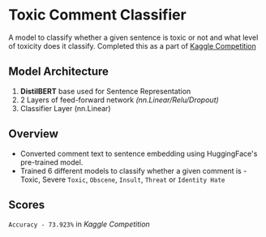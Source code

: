 # Toxic Comment Classifier

A model to classify whether a given sentence is toxic or not and what level of toxicity does it classify. 
Completed this as a part of [Kaggle Competition](https://www.kaggle.com/competitions/jigsaw-toxic-comment-classification-challenge/leaderboard)

## Model Architecture

1. **DistilBERT** base used for Sentence Representation
2. 2 Layers of feed-forward network _(nn.Linear/Relu/Dropout)_
3. Classifier Layer (nn.Linear)

## Overview

- Converted comment text to sentence embedding using HuggingFace's pre-trained model.
- Trained 6 different models to classify whether a given comment is - Toxic, Severe `Toxic`, `Obscene`, `Insult`, `Threat` or `Identity Hate`

## Scores

`Accuracy - 73.923%` in _Kaggle Competition_
